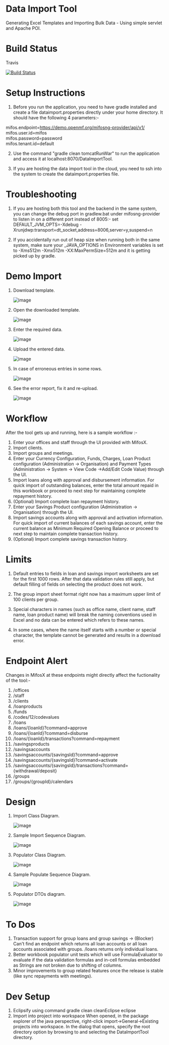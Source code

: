Data Import Tool
================

Generating Excel Templates and Importing Bulk Data - Using simple servlet and Apache POI.

Build Status
============

Travis

[![Build
Status](https://travis-ci.org/avikganguly01/DataImportTool.png?branch=master)](https://travis-ci.org/avikganguly01/DataImportTool)

Setup Instructions
==================

1. Before you run the application, you need to have gradle installed and create a file dataimport.properties directly under your home directory. It should have the following 4 parameters:-

  mifos.endpoint=https://demo.openmf.org/mifosng-provider/api/v1/  
  mifos.user.id=mifos  
  mifos.password=password  
  mifos.tenant.id=default  

2. Use the command "gradle clean tomcatRunWar" to run the application and access it at localhost:8070/DataImportTool.

3. If you are hosting the data import tool in the cloud, you need to ssh into the system to create the dataimport.properties file.

Troubleshooting
===============

1. If you are hosting both this tool and the backend in the same system, you can change the debug port in gradlew.bat under mifosng-provider to listen in on a different port instead of 8005:-  set DEFAULT_JVM_OPTS=-Xdebug -Xrunjdwp:transport=dt_socket,address=8006,server=y,suspend=n

2. If you accidentally run out of heap size when running both in the same system, make sure your \_JAVA_OPTIONS in Environment variables is set to -Xms512m -Xmx512m -XX:MaxPermSize=512m and it is getting picked up by gradle.

Demo Import
===========

1. Download template.

   ![image](docs/step1.png)
   
2. Open the downloaded template.
   
   ![image](docs/step2.png)

3. Enter the required data.

   ![image](docs/step3.png)
   
4. Upload the entered data.

   ![image](docs/step4.png)
   
5. In case of erroneous entries in some rows.

   ![image](docs/error1.png)

6. See the error report, fix it and re-upload.

   ![image](docs/error2.png)

Workflow
========


After the tool gets up and running, here is a sample workflow :-

1. Enter your offices and staff through the UI provided with MifosX.
2. Import clients.
3. Import groups and meetings.
4. Enter your Currency Configuration, Funds, Charges, Loan Product configuration (Administration -> Organisation) and Payment Types (Administration -> System -> View Code ->Add/Edit Code Value) through the UI.
5. Import loans along with approval and disbursement information. For quick import of outstanding balances, enter the total amount repaid in this workbook or proceed to next step for maintaining complete repayment history.
6. (Optional) Import complete loan repayment history.
7. Enter your Savings Product configuration (Administration -> Organisation) through the UI.
8. Import savings accounts along with approval and activation information. For quick import of current balances of each savings account, enter the current balance as Minimum Required Opening Balance or proceed to next step to maintain complete transaction history.
9. (Optional) Import complete savings transaction history.

Limits
======

1. Default entries to fields in loan and savings import worksheets are set for the first 1000 rows. After that data validation rules still apply, but default filling of fields on selecting the product does not work.

2. The group import sheet format right now has a maximum upper limit of 100 clients per group.

3. Special characters in names (such as office name, client name, staff name, loan product name) will break the naming conventions used in Excel and no data can be entered which refers to these names.

4. In some cases, where the name itself starts with a number or special character, the template cannot be generated and results in a download error.

Endpoint Alert
==============

Changes in MifosX at these endpoints might directly affect the fuctionality of the tool:-

1. /offices
2. /staff
3. /clients
4. /loanproducts
5. /funds
6. /codes/12/codevalues
7. /loans
8. /loans/{loanId}?command=approve
9. /loans/{loanId}?command=disburse
10. /loans/{loanId}/transactions?command=repayment
11. /savingsproducts
12. /savingsaccounts
13. /savingsaccounts/{savingsId}?command=approve
14. /savingsaccounts/{savingsId}?command=activate
15. /savingsaccounts/{savingsId}/transactions?command={withdrawal/deposit}
16. /groups
17. /groups/{groupId}/calendars

Design
======

1. Import Class Diagram.

   ![image](docs/ImportClassDiagram.png)

2. Sample Import Sequence Diagram.

   ![image](docs/SampleImportSequenceDiagram.png)

3. Populator Class Diagram.

   ![image](docs/PopulateClassDiagram.png)

4. Sample Populate Sequence Diagram.

   ![image](docs/SamplePopulateSequenceDiagram.png)

5. Populator DTOs diagram.

   ![image](docs/PopulatorDTODiagram.png)

To Dos
======

1. Transaction support for group loans and group savings -> (Blocker) Can't find an endpoint which returns all loan accounts or all loan accounts associated with groups. /loans returns only individual loans.
2. Better workbook populator unit tests which will use FormulaEvaluator to evaluate if the data validation formulas and in-cell formulas embedded as Strings are not broken due to shifting of columns.
3. Minor improvements to group related features once the release is stable (like sync repayments with meetings).

Dev Setup
=========
1. Eclipsify using command gradle clean cleanEclipse eclipse
2. Import into project into workspace
When opened, in the package explorer of the java perspective, right-click import->General->Existing projects into workspace. In the dialog that opens, specify the root directory option by browsing to and selecting the DataImportTool directory.

